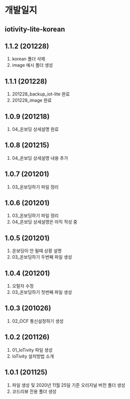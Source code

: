 # 개발일지

## iotivity-lite-korean

## 1.1.2 (201228)
1. korean 폴더 삭제
2. image 예시 폴더 생성

## 1.1.1 (201228)
1. 201228_backup_iot-lite 완료
2. 201228_image 완료

## 1.0.9 (201218)
1. 04_온보딩 상세설명 완료 

## 1.0.8 (201215)
1. 04_온보딩 상세설명 내용 추가

## 1.0.7 (201201)
1. 03_온보딩하기 파일 정리

## 1.0.6 (201201)
1. 03_온보딩하기 파일 정리
2. 04_온보딩 상세설명은 아직 작성 중

## 1.0.5 (201201)
1. 온보딩이 안 될때 상황 설명
2. 03_온보딩하기 두번째 파일 생성

## 1.0.4 (201201)
1. 오탈자 수정
2. 03_온보딩하기 첫번째 파일 생성

## 1.0.3 (201026)
1. 02_OCF 통신설정하기 생성

## 1.0.2 (201126)
1. 01_IoTivity 파일 생성
2. IoTivity 설치방법 소개

## 1.0.1 (201125)
1. 파일 생성 및 2020년 11월 25일 기준 오리지널 버전 폴더 생성
2. 코드리뷰 전용 폴더 생성